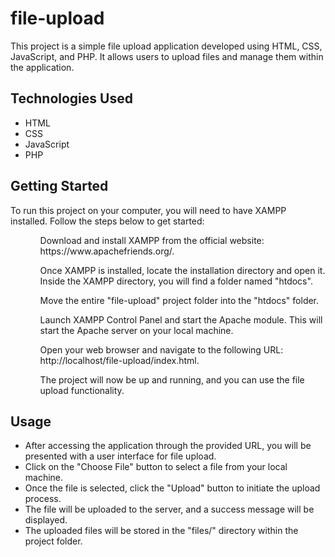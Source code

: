 # file-upload

This project is a simple file upload application developed using HTML, CSS, JavaScript, and PHP. It allows users to upload files and manage them within the application.

<h2>Technologies Used</h2>
<ul>
  <li>HTML</li>
  <li>CSS</li>
  <li>JavaScript</li>
  <li>PHP</li>
 </ul>


<h2>Getting Started</h2>
To run this project on your computer, you will need to have XAMPP installed. Follow the steps below to get started:
    <ul>
        <ol>Download and install XAMPP from the official website: https://www.apachefriends.org/.</ol>
        <ol>Once XAMPP is installed, locate the installation directory and open it. Inside the XAMPP directory, you will find a folder named "htdocs".</ol>
        <ol>Move the entire "file-upload" project folder into the "htdocs" folder.</ol>
        <ol>Launch XAMPP Control Panel and start the Apache module. This will start the Apache server on your local machine.</ol>
        <ol>Open your web browser and navigate to the following URL: http://localhost/file-upload/index.html.</ol>
        <ol>The project will now be up and running, and you can use the file upload functionality.</ol>
    </ul>


<h2>Usage</h2>
    <ul>
        <li>After accessing the application through the provided URL, you will be presented with a user interface for file upload.</li>
        <li>Click on the "Choose File" button to select a file from your local machine.</li>
        <li>Once the file is selected, click the "Upload" button to initiate the upload process.</li>
        <li>The file will be uploaded to the server, and a success message will be displayed.</li>
        <li>The uploaded files will be stored in the "files/" directory within the project folder.</li>
    </ul>
